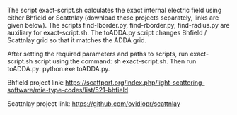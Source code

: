 The script exact-script.sh calculates the exact internal electric field using either Bhfield or Scattnlay (download these projects separately, links are given below). The scripts find-lborder.py, find-rborder.py, find-radius.py are auxiliary for exact-script.sh. The toADDA.py script changes Bhfield / Scattnlay grid so that it matches the ADDA grid.

After setting the required parameters and paths to scripts, run exact-script.sh script using the command: sh exact-script.sh. Then run toADDA.py: python.exe toADDA.py.

Bhfield project link: https://scattport.org/index.php/light-scattering-software/mie-type-codes/list/521-bhfield

Scattnlay project link: https://github.com/ovidiopr/scattnlay



